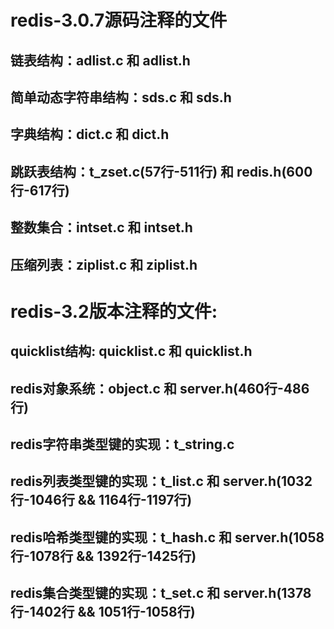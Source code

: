 # redis-3.0.7源码注释的文件

## 链表结构：adlist.c 和 adlist.h

## 简单动态字符串结构：sds.c 和 sds.h

## 字典结构：dict.c 和 dict.h

## 跳跃表结构：t_zset.c(57行-511行) 和 redis.h(600行-617行)

## 整数集合：intset.c 和 intset.h

## 压缩列表：ziplist.c 和 ziplist.h

# redis-3.2版本注释的文件:

## quicklist结构: quicklist.c 和 quicklist.h

## redis对象系统：object.c 和 server.h(460行-486行)

## redis字符串类型键的实现：t_string.c

## redis列表类型键的实现：t_list.c 和 server.h(1032行-1046行 && 1164行-1197行)

## redis哈希类型键的实现：t_hash.c 和 server.h(1058行-1078行 && 1392行-1425行)

## redis集合类型键的实现：t_set.c 和 server.h(1378行-1402行 && 1051行-1058行)
